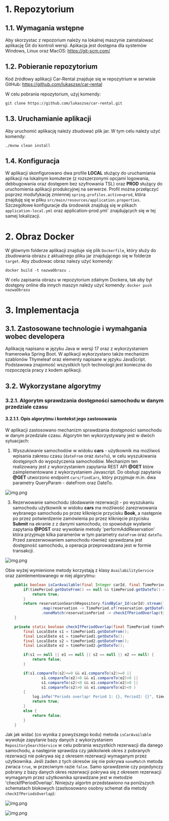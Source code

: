 # 1. Repozytorium

## 1.1. Wymagania wstępne
Aby skorzystac z repozorium należy na lokalnej maszynie zainstalować aplikację Git do kontroli wersji.
Apikacja jest dostępna dla systemów Windows, Linux oraz MacOS:
https://git-scm.com/

## 1.2. Pobieranie repozytorium
Kod źródłowy aplikacji Car-Rental znajduje się w repozytrium w serwisie GitHub:
https://github.com/lukaszse/car-rental

W celu pobrania repozytorium, użyj komendy:

`git clone https://github.com/lukaszse/car-rental.git`

## 1.3. Uruchamianie aplikacji
Aby uruchomić aplikację należy zbudować plik jar. W tym celu należy użyć komendy:

`./mvnw clean install`

## 1.4. Konfiguracja
W aplikacji skonfigurowano dwa profile **LOCAL** służący do uruchamiania aplikacji na lokalnym komuterze (z rozszerzonymi opcjami logowania, debbugowania oraz dostępem bez szyfrowania TSL) oraz **PROD** służący do uruchomienia aplikacji produkcyjnej na serwerze.
Profil można przełączyć poprzez modufykację zmiennej `spring.profiles.active=prod`, która znajduję się w pliku `src/main/resources/application.properties`.
Szczegółowe konfiguracje dla środowisk znajdują się w plikach `application-local.yml` oraz application-prod.yml` znajdujących się w tej samej lokalizacji.

# 2. Obraz Docker
W głównym folderze aplikacji znajduje się plik `Dockerfile`, który służy do zbudowania obrazu z aktualnego pliku jar znajdującego się w folderze `target`.
Aby zbudowac obraz nalezy użyć komendy:

`docker build -t nazwaObrazu .`

W celu zapisania obrazu w repozytorium zdalnym Dockera, tak aby był dostępny online dla innych maszyn należy użyć komendy:
`docker push nazwaObrazu`

# 3. Implementacja
## 3.1. Zastosowane technologie i wymahgania wobec developera
Aplikację napisano w języku Java w wersji 17 oraz z wykorzystaniem framerowka Spring Boot. W aplikacji wykorzystano także mechanizm szablonów Thymeleaf oraz elementy napisane w języku JavaScript.
Podstawowa znajomość wszystkich tych technologii jest konieczna do rozpoczęcia pracy z kodem aplikacji.

## 3.2. Wykorzystane algorytmy

### 3.2.1. Algorytm sprawdzania dostępności samochodu w danym przedziale czasu


#### 3.2.1.1. Opis algorytmu i kontekst jego zastosowania
W aplikacji zastosowano mechanizm sprawdzania dostępności samochodu w danym przedziale czasu.
Algorytm ten wykorzystywany jest w dwóch sytuacjach:
1. Wyszukiwanie samochodów w widoku **cars** - użytkownik ma możliwoś wpisania zakresu czasu (`dateFrom` oraz `dateTo`), w celu wyszukiwania dostępnych do wypożyczenia samochodów. Mechanizm ten realizowany jest z wykorzystaniem zapytania REST API **@GET** które zaimplementowane z wykorzystaniem Javascript.
   Do obsługi zapytania **@GET** utworzono endpoint `cars/findCars`, który przyjmuje m.in. dwa parametry QueryParam - dateFrom oraz DateTo.

![img.png](images/findCarAlgorithmContext.png)

3. Rezerwowanie samochodu (dodawanie rezerwacji) - po wyszukaniu samochodu użytkownik w widoku **cars** ma możliwość zarezrwowania wybranego samochodu po przez kliknięcie przycisku **Book**, a następnie po przez potwierdzenie zamówienia po przez kliknięcie przycisku **Submit** na ekranie z z danymi samochodu, co spowoduje wysłanie zapytania **@POST** oraz wywołanie metody 'performAddReservation' która przyjmuje kilka paramerów w tym parametry `dateFrom` oraz `dateTo`.
   Przed zarezerwowaniem samochodu również sprawdzana jest dostępność samochodu, a operacja przeprowadzana jest w formie transakcji.

![img.png](images/bookCar.png)

Obie wyżej wymienione metody korzystają z klasy `AvailabilityService` oraz zaimlementowanego w niej algorytmu:

```java
    public boolean isCarAvailable(final Integer carId, final TimePeriod timePeriod) {
        if(timePeriod.getDateFrom() == null && timePeriod.getDateTo() == null) {
            return true;
        }
        return reservationSearchRepository.findByCar_Id(carId).stream()
                .map(reservation -> TimePeriod.of(reservation.getDateFrom(), reservation.getDateTo()))
                .noneMatch(reservationPeriod -> checkIfPeriodOverlap(timePeriod, reservationPeriod));
    }

    private static boolean checkIfPeriodOverlap(final TimePeriod timePeriod1, TimePeriod timePeriod2) {
        final LocalDate s1 = timePeriod1.getDateFrom();
        final LocalDate e1 = timePeriod1.getDateTo();
        final LocalDate s2 = timePeriod2.getDateFrom();
        final LocalDate e2 = timePeriod2.getDateTo();

        if(s1 == null || e1 == null || s2 == null || e2 == null) {
            return false;
        }

        if(s1.compareTo(s2)<=0 && e1.compareTo(s2)>=0 ||
                s1.compareTo(e2)<0 && e1.compareTo(e2)>0 ||
                s1.compareTo(s2)<0 && e1.compareTo(e2)>0 ||
                s1.compareTo(s2)>0 && e1.compareTo(e2)<0 )
        {
            log.info("Periods overlap! Period 1: {}, Period2: {}", timePeriod1, timePeriod2);
            return true;
        }
        else {
            return false;
        }
    }

```

Jak jak widać (co wynika z powyższego kodu) metoda `isCarAvailable` wywołuje zapytanie bazy danych z wykorzystaniem `RepositorySearchService` w celu pobrania wszystkich rezerwacji dla danego samochodu, a następnie sprawdza czy jakikolwiek okres z pobranych rezerwacji nie pokrywa się z okresem rezerwacji wymaganym przez użytkownika.
Jeśli żaden z tych okresów się nie pokrywa `noneMatch` metoda zwraca `true`, w przeciwnym razie `false`.
Samo sprawdzenie czy pojedynczy pobrany z bazy danych okres rezerwacji pokrywa się z okresem rezerwacji wymaganym przez użytkownika sprawdzane jest w metodzie 'checkIfPeriodOverlap'.
Niniejszy algortm przedstawiono na poniższych schematach blokowych (zastsosowano osobny schemat dla  metody `checkIfPeriodsOverlap`):

![img.png](images/caravailabilityAlgorithm.png)

![img.png](images/checkIfPeriodsOverlap.png)
